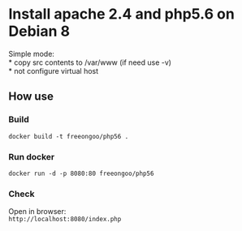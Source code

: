 # Install apache 2.4 and php5.6 on Debian 8

Simple mode:  
    * copy src contents to /var/www (if need use -v)  
    * not configure virtual host

## How use

### Build

```
docker build -t freeongoo/php56 .
```

### Run docker

```
docker run -d -p 8080:80 freeongoo/php56
```

### Check

Open in browser:  
`http://localhost:8080/index.php`